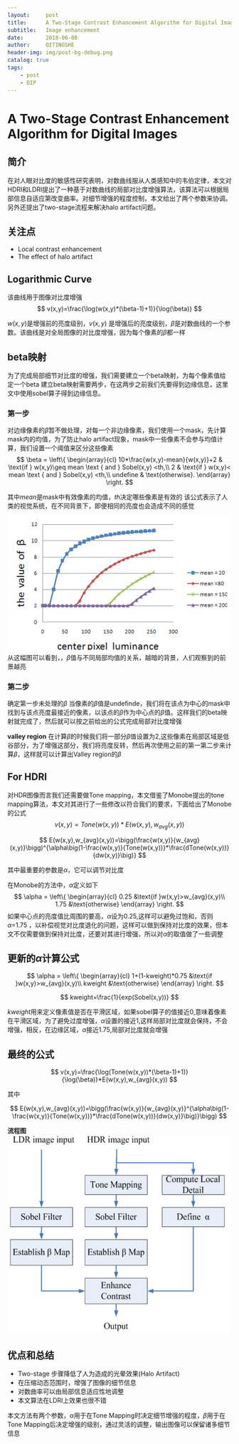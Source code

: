 ```yaml
---
layout:     post
title:      A Two-Stage Contrast Enhancement Algorithm for Digital Images
subtitle:   Image enhancement
date:       2018-06-08
author:     QITINGSHE
header-img: img/post-bg-debug.png
catalog: true
tags:
    - post
    - DIP
---
```

# A Two-Stage Contrast Enhancement Algorithm for Digital Images


## 简介
在对人眼对比度的敏感性研究表明，对数曲线服从人类感知中的韦伯定律，本文对HDRI和LDRI提出了一种基于对数曲线的局部对比度增强算法，该算法可以根据局部信息自适应第改变曲率。对细节增强的程度控制，本文给出了两个参数来协调。另外还提出了two-stage流程来解决halo artifact问题。


## 关注点
- Local contrast enhancement
- The effect of halo artifact


## Logarithmic Curve
该曲线用于图像对比度增强
$$
v(x,y)=\frac{\log(w(x,y)*(\beta-1)+1)}{\log(\beta)}
$$

$w(x,y)$是增强前的亮度级别，$v(x,y)$ 是增强后的亮度级别，$\beta$是对数曲线的一个参数。该曲线是对全局图像的对比度增强，因为每个像素的$\beta$都一样


## beta映射
为了完成局部细节对比度的增强，我们需要建立一个beta映射，为每个像素值给定一个beta
建立beta映射需要两步，在这两步之前我们先要得到边缘信息，这里文中使用sobel算子得到边缘信息。


### 第一步
对边缘像素的$\beta$暂不做处理，对每一个非边缘像素，我们使用一个mask，先计算mask内的均值，为了防止halo artifact现象，mask中一些像素不会参与均值计算，我们设置一个阈值来区分这些像素
$$
\beta = \left\{
\begin{array}{cl}
10*\frac{w(x,y)-mean}{w(x,y)}+2 & \text{if } w(x,y)\geq mean \text { and } Sobel(x,y) <th,\\
2 & \text{if } w(x,y)< mean \text { and } Sobel(x,y) <th,\\
undefine & \text{otherwise}.
\end{array} \right.
$$

其中$mean$是mask中有效像素的均值，$th$决定哪些像素是有效的
该公式表示了人类的视觉系统，在不同背景下，即便相同的亮度也会造成不同的感觉


![](https://github.com/Qitingshe/Qitingshe.github.io/raw/master/_posts/assets/center.png)
从这幅图可以看到，，$\beta$值与不同局部均值的关系，越暗的背景，人们观察到的前景越亮


### 第二步
确定第一步未处理的$\beta$
当像素的$\beta$值是undefinde，我们将在该点为中心的mask中找到与该点亮度最接近的像素，以该点的$\beta$作为中心点的$\beta$值。这样我们的beta映射就完成了，然后就可以按之前给出的公式完成局部对比度增强


**valley region**
在计算$\beta$的时候我们将一部分$\beta$值设置为2,这些像素在局部区域是低谷部分，为了增强这部分，我们将亮度反转，然后再次使用之前的第一第二步来计算$\beta$，这样就可以计算出Valley region的$\beta$


## For HDRI
对HDR图像而言我们还需要做Tone mapping，本文借鉴了Monobe提出的tone mapping算法，本文对其进行了一些修改以符合我们的要求，下面给出了Monobe的公式
$$
v(x,y)=Tone(w(x,y))*E(w(x,y),w_{avg}(x,y))
$$

$$
E(w(x,y),w_{avg}(x,y))=\bigg(\frac{w(x,y)}{w_{avg}(x,y)}\bigg)^{\alpha\big(1-\frac{w(x,y)}{Tone(w(x,y))}*\frac{dTone(w(x,y))}{dw(x,y)}\big)}
$$

其中最重要的参数是$\alpha$，它可以调节对比度


在Monobe的方法中，$\alpha$定义如下
$$
\alpha = \left\{
\begin{array}{cl}
0.25 &\text{if }w(x,y)>w_{avg}(x,y)\\
1.75 &\text{otherwise}
\end{array} \right.
$$
如果中心点的亮度值比周围的要高，$\alpha$设为0.25,这样可以避免过饱和，否则$\alpha$=1.75 ，以补偿视觉对比度退化的问题，这样可以做到保持对比度的效果，但本文不仅需要做到保持对比度，还要对其进行增强，所以对$\alpha$的取值做了一些调整


## 更新的$\alpha$计算公式
$$
\alpha = \left\{
\begin{array}{cl}
1+(1-kweight)*0.75 &\text{if }w(x,y)>w_{avg}(x,y)\\
kweight &\text{otherwise}
\end{array} 
\right.
$$

$$
kweight=\frac{1}{exp(Sobel(x,y))}
$$

$kweight$用来定义像素值是否在平滑区域，如果sobel算子的值接近0,意味着像素在平滑区域，为了避免过度增强，$\alpha$设置的接近1,这样局部对比度就会保持，不会增强，相反，在边缘区域，$\alpha$接近1.75,局部对比度就会增强


## 最终的公式
$$
v(x,y)=\frac{\log(Tone(w(x,y))*(\beta-1)+1)}{\log(\beta)}*E(w(x,y),w_{avg}(x,y))
$$

其中

$$
E(w(x,y),w_{avg}(x,y))=\bigg(\frac{w(x,y)}{w_{avg}(x,y)}^{\alpha\big(1-\frac{w(x,y)}{Tone(w(x,y))}*\frac{dTone(w(x,y))}{dw(x,y)}\big)}\bigg)
$$


**流程图**
![](https://github.com/Qitingshe/Qitingshe.github.io/raw/master/_posts/assets/flowchart.png)


## 优点和总结
- Two-stage 步骤降低了人为造成的光晕效果(Halo Artifact)
- 在压缩动态范围时，增强了图像的细节信息
- 对数曲率可以由局部信息适应性地调整
- 本文算法在LDRI上效果也很不错

本文方法有两个参数，$\alpha$用于在Tone Mapping时决定细节增强的程度，$\beta$用于在Tone Mapping后决定增强的级别，通过灵活的调整，输出图像可以保留诸多细节信息
